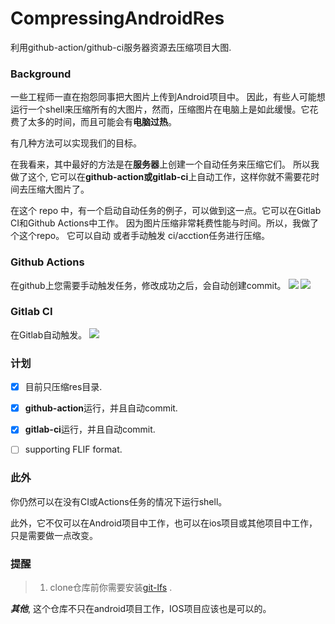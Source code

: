# CompressingAndroidRes
利用github-action/github-ci服务器资源去压缩项目大图. 


### Background
一些工程师一直在抱怨同事把大图片上传到Android项目中。
因此，有些人可能想运行一个shell来压缩所有的大图片，然而，压缩图片在电脑上是如此缓慢。它花费了太多的时间，而且可能会有**电脑过热**。

有几种方法可以实现我们的目标。

在我看来，其中最好的方法是在**服务器**上创建一个自动任务来压缩它们。
所以我做了这个, 它可以在**github-action或gitlab-ci**上自动工作，这样你就不需要花时间去压缩大图片了。

在这个 repo 中，有一个启动自动任务的例子，可以做到这一点。它可以在Gitlab CI和Github Actions中工作。
因为图片压缩非常耗费性能与时间。所以，我做了个这个repo。
它可以自动 或者手动触发 ci/acction任务进行压缩。


### Github Actions
在github上您需要手动触发任务，修改成功之后，会自动创建commit。
![](https://media.githubusercontent.com/media/BruceWind/CompressImagesInAndroid/master/screenshot_action_trigger.png)
![](https://media.githubusercontent.com/media/BruceWind/CompressImagesInAndroid/master/screenshot_action_commited.png)

### Gitlab CI
在Gitlab自动触发。
![](https://media.githubusercontent.com/media/BruceWind/CompressImagesInAndroid/master/screenshot_of_gitlab_ci.png)

### 计划

- [x] 目前只压缩res目录.
- [x] **github-action**运行，并且自动commit.
- [x] **gitlab-ci**运行，并且自动commit.
- [ ] supporting FLIF format.



### 此外 

你仍然可以在没有CI或Actions任务的情况下运行shell。

此外，它不仅可以在Android项目中工作，也可以在ios项目或其他项目中工作，只是需要做一点改变。


### 提醒 
> 1. clone仓库前你需要安装[git-lfs](https://git-lfs.github.com/) .

***其他***, 这个仓库不只在android项目工作，IOS项目应该也是可以的。
